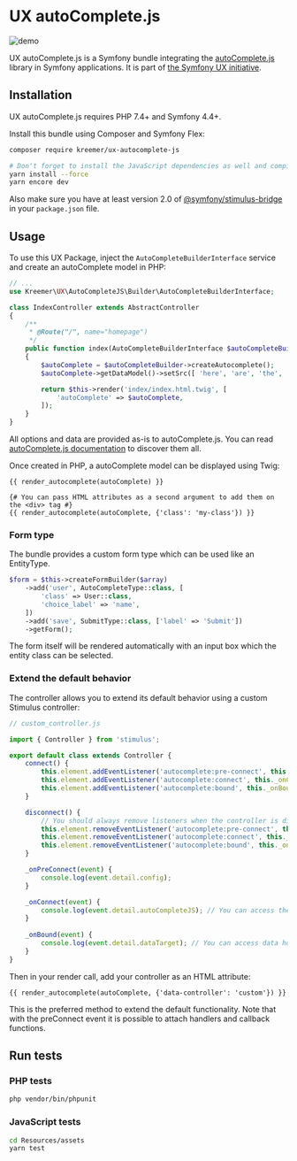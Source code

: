 # UX autoComplete.js

![demo](https://lethani.ch/wp-content/uploads/2021/09/ezgif-2-9fc1658d935d.gif)


UX autoComplete.js is a Symfony bundle integrating the [autoComplete.js](https://tarekraafat.github.io/autoComplete.js/#/) library in Symfony applications. It is part of [the Symfony UX initiative](https://symfony.com/ux).

## Installation

UX autoComplete.js requires PHP 7.4+ and Symfony 4.4+.

Install this bundle using Composer and Symfony Flex:

```sh
composer require kreemer/ux-autocomplete-js

# Don't forget to install the JavaScript dependencies as well and compile
yarn install --force
yarn encore dev
```

Also make sure you have at least version 2.0 of [@symfony/stimulus-bridge](https://github.com/symfony/stimulus-bridge) in your `package.json` file.

## Usage

To use this UX Package, inject the `AutoCompleteBuilderInterface` service and create an autoComplete model in PHP:

```php
// ...
use Kreemer\UX\AutoCompleteJS\Builder\AutoCompleteBuilderInterface;

class IndexController extends AbstractController
{
    /**
     * @Route("/", name="homepage")
     */
    public function index(AutoCompleteBuilderInterface $autoCompleteBuilder): Response
    {
        $autoComplete = $autoCompleteBuilder->createAutocomplete();
        $autoComplete->getDataModel()->setSrc([ 'here', 'are', 'the', 'options']);

        return $this->render('index/index.html.twig', [
            'autoComplete' => $autoComplete,
        ]);
    }
}
```

All options and data are provided as-is to autoComplete.js. You can read [autoComplete.js documentation](https://tarekraafat.github.io/autoComplete.js/#/) to discover them all.

Once created in PHP, a autoComplete model can be displayed using Twig:

```twig
{{ render_autocomplete(autoComplete) }}

{# You can pass HTML attributes as a second argument to add them on the <div> tag #}
{{ render_autocomplete(autoComplete, {'class': 'my-class'}) }}
```

### Form type

The bundle provides a custom form type which can be used like an EntityType.

```php
$form = $this->createFormBuilder($array)
    ->add('user', AutoCompleteType::class, [
        'class' => User::class,
        'choice_label' => 'name',
    ])
    ->add('save', SubmitType::class, ['label' => 'Submit'])
    ->getForm();
```

The form itself will be rendered automatically with an input box which the entity class can be selected.

### Extend the default behavior

The controller allows you to extend its default behavior using a custom Stimulus controller:

```js
// custom_controller.js

import { Controller } from 'stimulus';

export default class extends Controller {
    connect() {
        this.element.addEventListener('autocomplete:pre-connect', this._onPreConnect);
        this.element.addEventListener('autocomplete:connect', this._onConnect);
        this.element.addEventListener('autocomplete:bound', this._onBound);
    }

    disconnect() {
        // You should always remove listeners when the controller is disconnected to avoid side effects
        this.element.removeEventListener('autocomplete:pre-connect', this._onPreConnect);
        this.element.removeEventListener('autocomplete:connect', this._onConnect);
        this.element.removeEventListener('autocomplete:bound', this._onBound);
    }

    _onPreConnect(event) {
        console.log(event.detail.config);
    }

    _onConnect(event) {
        console.log(event.detail.autoCompleteJS); // You can access the instance here
    }
    
    _onBound(event) {
        console.log(event.detail.dataTarget); // You can access data holder here
    }
}
```

Then in your render call, add your controller as an HTML attribute:

```twig
{{ render_autocomplete(autoComplete, {'data-controller': 'custom'}) }}
```

This is the preferred method to extend the default functionality. Note that with the preConnect event it is possible to attach handlers and callback functions.

## Run tests

### PHP tests

```sh
php vendor/bin/phpunit
```

### JavaScript tests

```sh
cd Resources/assets
yarn test
```
